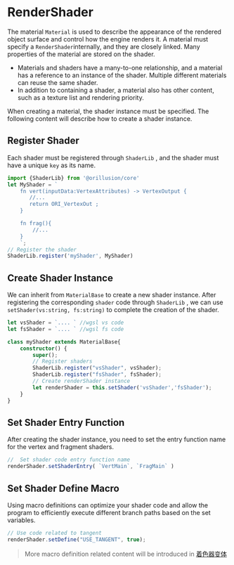 # RenderShader
The material `Material` is used to describe the appearance of the rendered object surface and control how the engine renders it. A material must specify a `RenderShader`internally, and they are closely linked. Many properties of the material are stored on the shader.
- Materials and shaders have a many-to-one relationship, and a material has a reference to an instance of the shader. Multiple different materials can reuse the same shader.
- In addition to containing a shader, a material also has other content, such as a texture list and rendering priority.

When creating a material, the shader instance must be specified. The following content will describe how to create a shader instance.

## Register Shader
Each shader must be registered through `ShaderLib` , and the shader must have a unique `key` as its name.
```ts
import {ShaderLib} from '@orillusion/core'
let MyShader = ` 
    fn vert(inputData:VertexAttributes) -> VertexOutput {
       //...
       return ORI_VertexOut ;
    }

    fn frag(){
        //...
    }
    `;
// Register the shader
ShaderLib.register('myShader', MyShader)
```

## Create Shader Instance
We can inherit from `MaterialBase` to create a new shader instance. After registering the corresponding `shader` code through `ShaderLib` , we can use `setShader(vs:string, fs:string)` to complete the creation of the shader.

```ts
let vsShader = `.... ` //wgsl vs code
let fsShader = `.... ` //wgsl fs code

class myShader extends MaterialBase{
    constructor() {
        super();
        // Register shaders
        ShaderLib.register("vsShader", vsShader);
        ShaderLib.register("fsShader", fsShader);
        // Create renderShader instance
        let renderShader = this.setShader('vsShader','fsShader');
    }
}
```

## Set Shader Entry Function
After creating the shader instance, you need to set the entry function name for the vertex and fragment shaders.
```ts
//  Set shader code entry function name
renderShader.setShaderEntry( `VertMain`, `FragMain` )
```

## Set Shader Define Macro
Using macro definitions can optimize your shader code and allow the program to efficiently execute different branch paths based on the set variables.
```ts
// Use code related to tangent
renderShader.setDefine("USE_TANGENT", true);
```

> More macro definition related content will be introduced in [着色器变体](./shader_variants.md) 
